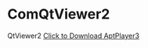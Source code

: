 # ComQtViewer2
QtViewer2
<a href="https://drive.google.com/file/d/1cgbGmJnvRZ8hdn2CDwMdJp6EsAMo1nY-/view?usp=sharing" download>Click to Download AptPlayer3</a>


